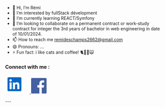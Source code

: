 - 👋 Hi, I’m Rémi
- 👀 I’m interested by fullStack dévelopment
- 🌱 I’m currently learning REACT/Symfony
- 💞️ I’m looking to collaborate on a permanent contract or work-study contract for integer the 3rd years of bachelor in web engineering in date of 10/01/2024.
- 📫 How to reach me remideschamps2662@gmail.com
- 😄 Pronouns: ...
- ⚡ Fun fact: i like cats and coffee! 🐈🐱‍👤🙀

### Connect with me :
<p><a href="https://www.linkedin.com/in/rémi-deschamps"><img src="./img/linkedIn.svg" alt="LinkedIn" width="60" display="inline-block"></a>&nbsp;&nbsp;&nbsp;&nbsp;&nbsp;<a href="https://www.facebook.com/remi.deschamps.9">
<img src="./img/facebook.jpg" alt="Facebook" width="50" display="inline-block"></a></p>
  --- 
<!---
jeSuisUnDeveloppeur/jeSuisUnDeveloppeur is a ✨ special ✨ repository because its `README.md` (this file) appears on your GitHub profile.
You can click the Preview link to take a look at your changes.
--->
